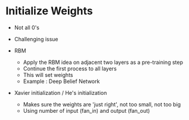 # Initialize Weights

- Not all 0's

- Challenging issue

- RBM

  - Apply the RBM idea on adjacent two layers as a pre-training step
  - Continue the first process to all layers
  - This will set weights
  - Example : Deep Belief Network

- Xavier initialization / He's initialization

  - Makes sure the weights are 'just right', not too small, not too big
  - Using number of input (fan_in) and output (fan_out)

  
